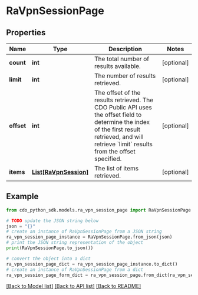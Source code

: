 # RaVpnSessionPage


## Properties

Name | Type | Description | Notes
------------ | ------------- | ------------- | -------------
**count** | **int** | The total number of results available. | [optional] 
**limit** | **int** | The number of results retrieved. | [optional] 
**offset** | **int** | The offset of the results retrieved. The CDO Public API uses the offset field to determine the index of the first result retrieved, and will retrieve &#x60;limit&#x60; results from the offset specified. | [optional] 
**items** | [**List[RaVpnSession]**](RaVpnSession.md) | The list of items retrieved. | [optional] 

## Example

```python
from cdo_python_sdk.models.ra_vpn_session_page import RaVpnSessionPage

# TODO update the JSON string below
json = "{}"
# create an instance of RaVpnSessionPage from a JSON string
ra_vpn_session_page_instance = RaVpnSessionPage.from_json(json)
# print the JSON string representation of the object
print(RaVpnSessionPage.to_json())

# convert the object into a dict
ra_vpn_session_page_dict = ra_vpn_session_page_instance.to_dict()
# create an instance of RaVpnSessionPage from a dict
ra_vpn_session_page_form_dict = ra_vpn_session_page.from_dict(ra_vpn_session_page_dict)
```
[[Back to Model list]](../README.md#documentation-for-models) [[Back to API list]](../README.md#documentation-for-api-endpoints) [[Back to README]](../README.md)


